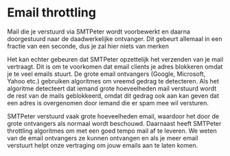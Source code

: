 # Email throttling

Mail die je verstuurd via SMTPeter wordt voorbewerkt en daarna doorgestuurd 
naar de daadwerkelijke ontvanger. Dit gebeurt allemaal in een fractie van 
een seconde, dus je zal hier niets van merken

Het kan echter gebeuren dat SMTPeter opzettelijk het verzenden van je 
mail vertraagt. Dit is om te voorkomen dat email clients je adres blokkeren 
omdat je te veel emails stuurt. De grote email ontvangers (Google, Microsoft,
Yahoo etc.) gebruiken algoritmes om vreemd gedrag te detecteren. Als het 
algoritme detecteert dat iemand grote hoeveelheden mail verstuurd wordt 
de rest van de mails geblokkeerd, omdat dit gedrag ook aan kan geven dat 
een adres is overgenomen door iemand die er spam mee wil versturen.

SMTPeter verstuurd vaak grote hoeveelheden email, waardoor het door de 
grote ontvangers als normaal wordt beschouwd. Daarnaast heeft SMTPeter 
throttling algoritmes om met een goed tempo mail af te leveren. We weten 
van de email ontvangers ze kunnen ontvangen en als je meer email 
verstuurt helpt onze vertraging om jouw emails aan te laten komen.
